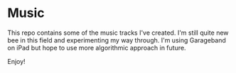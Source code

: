 # Music

This repo contains some of the music tracks I've created. I'm still quite new bee in this field and experimenting my way through. I'm using Garageband on iPad but hope to use more algorithmic approach in future.

Enjoy!
